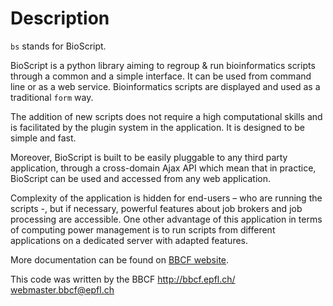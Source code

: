 Description
====================
`bs` stands for BioScript.

BioScript is a python library aiming to regroup & run bioinformatics scripts
through a common and a simple interface. It can be used from command line or as a web service. Bioinformatics scripts
are displayed and used as a traditional `form` way.


The addition of new scripts does not require a high computational skills and is facilitated
by the plugin system in the application. It is designed to be simple and fast.


Moreover, BioScript is built to be easily pluggable to any third party application, through a cross-domain Ajax API
which mean that in practice, BioScript can be used and accessed from any web application.


Complexity of the application is hidden for end-users – who are running the scripts -,
but if necessary, powerful features about job brokers and job processing are accessible.
One other advantage of this application in terms of computing power management
is to run scripts from different applications on a dedicated server with adapted features.

More documentation can be found on [BBCF website](http://bbcf.epfl.ch/bs/).


 This code was written by the BBCF
 http://bbcf.epfl.ch/              
 webmaster.bbcf@epfl.ch            
